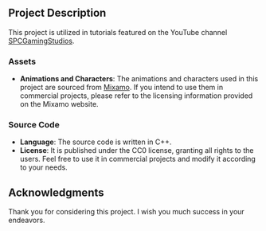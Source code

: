 ## Project Description

This project is utilized in tutorials featured on the YouTube channel [SPCGamingStudios](https://www.youtube.com/@SPCGamingStudios).

### Assets

- **Animations and Characters**: The animations and characters used in this project are sourced from [Mixamo](https://www.mixamo.com/). If you intend to use them in commercial projects, please refer to the licensing information provided on the Mixamo website.

### Source Code

- **Language**: The source code is written in C++.
- **License**: It is published under the CC0 license, granting all rights to the users. Feel free to use it in commercial projects and modify it according to your needs.

## Acknowledgments

Thank you for considering this project. I wish you much success in your endeavors.